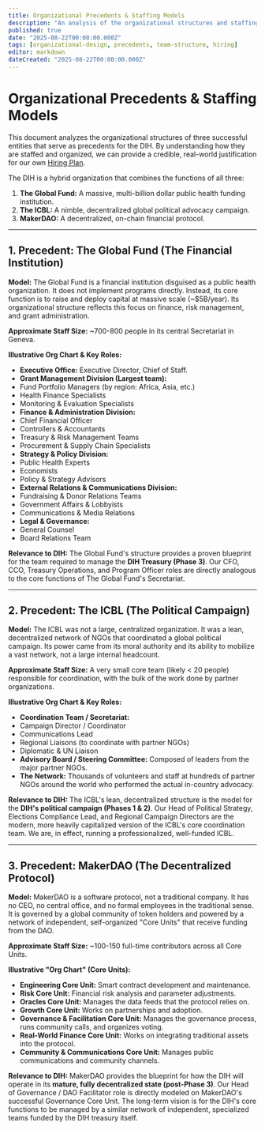```yaml
---
title: Organizational Precedents & Staffing Models
description: "An analysis of the organizational structures and staffing models of key precedents—The Global Fund, the ICBL, and MakerDAO—to inform the DIH's own team structure."
published: true
date: "2025-08-22T00:00:00.000Z"
tags: [organizational-design, precedents, team-structure, hiring]
editor: markdown
dateCreated: "2025-08-22T00:00:00.000Z"
---
```


# Organizational Precedents & Staffing Models

This document analyzes the organizational structures of three successful entities that serve as precedents for the DIH. By understanding how they are staffed and organized, we can provide a credible, real-world justification for our own [Hiring Plan](../careers/hiring-plan.md).

The DIH is a hybrid organization that combines the functions of all three:

1.  **The Global Fund:** A massive, multi-billion dollar public health funding institution.
2.  **The ICBL:** A nimble, decentralized global political advocacy campaign.
3.  **MakerDAO:** A decentralized, on-chain financial protocol.

---

## 1. Precedent: The Global Fund (The Financial Institution)

**Model:** The Global Fund is a financial institution disguised as a public health organization. It does not implement programs directly. Instead, its core function is to raise and deploy capital at massive scale (~$5B/year). Its organizational structure reflects this focus on finance, risk management, and grant administration.

**Approximate Staff Size:** ~700-800 people in its central Secretariat in Geneva.

**Illustrative Org Chart & Key Roles:**

- **Executive Office:** Executive Director, Chief of Staff.
- **Grant Management Division (Largest team):**
- Fund Portfolio Managers (by region: Africa, Asia, etc.)
- Health Finance Specialists
- Monitoring & Evaluation Specialists
- **Finance & Administration Division:**
- Chief Financial Officer
- Controllers & Accountants
- Treasury & Risk Management Teams
- Procurement & Supply Chain Specialists
- **Strategy & Policy Division:**
- Public Health Experts
- Economists
- Policy & Strategy Advisors
- **External Relations & Communications Division:**
- Fundraising & Donor Relations Teams
- Government Affairs & Lobbyists
- Communications & Media Relations
- **Legal & Governance:**
- General Counsel
- Board Relations Team

**Relevance to DIH:** The Global Fund's structure provides a proven blueprint for the team required to manage the **DIH Treasury (Phase 3)**. Our CFO, CCO, Treasury Operations, and Program Officer roles are directly analogous to the core functions of The Global Fund's Secretariat.

---

## 2. Precedent: The ICBL (The Political Campaign)

**Model:** The ICBL was not a large, centralized organization. It was a lean, decentralized network of NGOs that coordinated a global political campaign. Its power came from its moral authority and its ability to mobilize a vast network, not a large internal headcount.

**Approximate Staff Size:** A very small core team (likely < 20 people) responsible for coordination, with the bulk of the work done by partner organizations.

**Illustrative Org Chart & Key Roles:**

- **Coordination Team / Secretariat:**
- Campaign Director / Coordinator
- Communications Lead
- Regional Liaisons (to coordinate with partner NGOs)
- Diplomatic & UN Liaison
- **Advisory Board / Steering Committee:** Composed of leaders from the major partner NGOs.
- **The Network:** Thousands of volunteers and staff at hundreds of partner NGOs around the world who performed the actual in-country advocacy.

**Relevance to DIH:** The ICBL's lean, decentralized structure is the model for the **DIH's political campaign (Phases 1 & 2)**. Our Head of Political Strategy, Elections Compliance Lead, and Regional Campaign Directors are the modern, more heavily capitalized version of the ICBL's core coordination team. We are, in effect, running a professionalized, well-funded ICBL.

---

## 3. Precedent: MakerDAO (The Decentralized Protocol)

**Model:** MakerDAO is a software protocol, not a traditional company. It has no CEO, no central office, and no formal employees in the traditional sense. It is governed by a global community of token holders and powered by a network of independent, self-organized "Core Units" that receive funding from the DAO.

**Approximate Staff Size:** ~100-150 full-time contributors across all Core Units.

**Illustrative "Org Chart" (Core Units):**

- **Engineering Core Unit:** Smart contract development and maintenance.
- **Risk Core Unit:** Financial risk analysis and parameter adjustments.
- **Oracles Core Unit:** Manages the data feeds that the protocol relies on.
- **Growth Core Unit:** Works on partnerships and adoption.
- **Governance & Facilitation Core Unit:** Manages the governance process, runs community calls, and organizes voting.
- **Real-World Finance Core Unit:** Works on integrating traditional assets into the protocol.
- **Community & Communications Core Unit:** Manages public communications and community channels.

**Relevance to DIH:** MakerDAO provides the blueprint for how the DIH will operate in its **mature, fully decentralized state (post-Phase 3)**. Our Head of Governance / DAO Facilitator role is directly modeled on MakerDAO's successful Governance Core Unit. The long-term vision is for the DIH's core functions to be managed by a similar network of independent, specialized teams funded by the DIH treasury itself.
